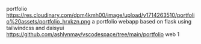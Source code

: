 portfolio
https://res.cloudinary.com/dpm4kmh00/image/upload/v1714263510/portfolio%20assets/portfolio_hrxkzn.png
a portfolio webapp based on flask using tailwindcss and daisyui
https://github.com/ashlynmay/vscodespace/tree/main/portfolio
web
1